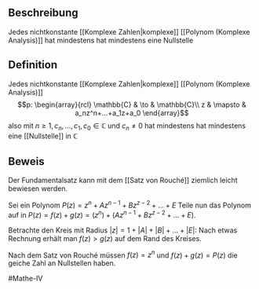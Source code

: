 ## Beschreibung
Jedes nichtkonstante [[Komplexe Zahlen|komplexe]] [[Polynom (Komplexe Analysis)]] hat mindestens hat mindestens eine Nullstelle
 
 ## Definition
 Jedes nichtkonstante [[Komplexe Zahlen|komplexe]] [[Polynom (Komplexe Analysis)]] $$p: \begin{array}{rcl} \mathbb{C} & \to & \mathbb{C}\\ z & \mapsto & a_nz^n+...+a_1z+a_0 \end{array}$$ also mit $n \geq 1, c_n, ..., c_1, c_0 \in \mathbb{C}$ und $c_n \neq 0$ hat mindestens hat mindestens eine [[Nullstelle]] in $\mathbb{C}$
 
 ## Beweis
 Der Fundamentalsatz kann mit dem [[Satz von Rouché]] ziemlich leicht bewiesen werden.
 
 Sei ein Polynom $P(z) = z^n + Az^{n-1}+Bz^{z-2}+\dots+E$
 Teile nun das Polynom auf in $P(z) = f(z)+g(z) = (z^n) + (Az^{n-1}+Bz^{z-2}+\dots+E)$.
 
 Betrachte den Kreis mit Radius $|z| = 1 + |A| + |B|+\dots+|E|$:
 Nach etwas Rechnung erhält man $f(z)>g(z)$ auf dem Rand des Kreises.
 
 Nach dem Satz von Rouché müssen $f(z) = z^n$ und $f(z)+g(z) = P(z)$ die geiche Zahl an Nullstellen haben.

 
 #Mathe-IV 